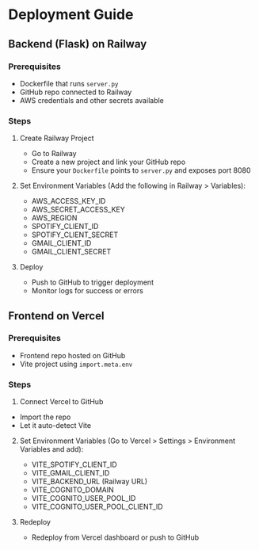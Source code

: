 # Deployment Guide

## Backend (Flask) on Railway

### Prerequisites

- Dockerfile that runs `server.py`
- GitHub repo connected to Railway
- AWS credentials and other secrets available

### Steps

1. Create Railway Project
   - Go to Railway
   - Create a new project and link your GitHub repo
   - Ensure your `Dockerfile` points to `server.py` and exposes port 8080

2. Set Environment Variables (Add the following in Railway > Variables):
    - AWS_ACCESS_KEY_ID
    - AWS_SECRET_ACCESS_KEY
    - AWS_REGION
    - SPOTIFY_CLIENT_ID
    - SPOTIFY_CLIENT_SECRET
    - GMAIL_CLIENT_ID
    - GMAIL_CLIENT_SECRET

3. Deploy
    - Push to GitHub to trigger deployment
    - Monitor logs for success or errors

## Frontend on Vercel

### Prerequisites

- Frontend repo hosted on GitHub
- Vite project using `import.meta.env`

### Steps

1. Connect Vercel to GitHub
- Import the repo
- Let it auto-detect Vite

2. Set Environment Variables (Go to Vercel > Settings > Environment Variables and add):
    - VITE_SPOTIFY_CLIENT_ID
    - VITE_GMAIL_CLIENT_ID
    - VITE_BACKEND_URL (Railway URL)
    - VITE_COGNITO_DOMAIN
    - VITE_COGNITO_USER_POOL_ID
    - VITE_COGNITO_USER_POOL_CLIENT_ID

3. Redeploy
    - Redeploy from Vercel dashboard or push to GitHub